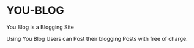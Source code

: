 # YOU-BLOG
You Blog is a Blogging Site

Using You Blog Users can Post their blogging Posts with free of charge. 

